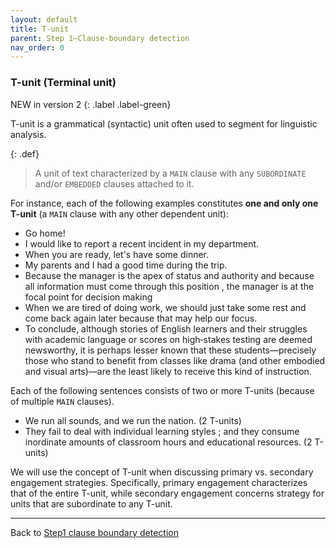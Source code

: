 ```yaml
---
layout: default
title: T-unit
parent: Step 1–Clause-boundary detection
nav_order: 0
---
```


### T-unit (Terminal unit)

NEW in version 2
{: .label .label-green}

T-unit is a grammatical (syntactic) unit often used to segment for linguistic analysis. 

{: .def}
> A unit of text characterized by a `MAIN` clause with any `SUBORDINATE` and/or `EMBEDDED` clauses attached to it.

For instance, each of the following examples constitutes **one and only one T-unit** (a `MAIN` clause with any other dependent unit):

- Go home!
- I would like to report a recent incident in my department.
- When you are ready, let's have some dinner.
- My parents and I had a good time during the trip.
- Because the manager is the apex of status and authority and because all information must come through this position , the manager is at the focal point for decision making
- When we are tired of doing work, we should just take some rest and come back again later because that may help our focus.
- To conclude, although stories of English learners and their struggles with academic language or scores on high‐stakes testing are deemed newsworthy, it is perhaps lesser known that these students—precisely those who stand to benefit from classes like drama (and other embodied and visual arts)—are the least likely to receive this kind of instruction. 

Each of the following sentences consists of two or more T-units (because of multiple `MAIN` clauses). 
- We run all sounds, and we run the nation. (2 T-units)
- They fail to deal with individual learning styles ; and they consume inordinate amounts of classroom hours and educational resources. (2 T-units)




We will use the concept of T-unit when discussing primary vs. secondary engagement strategies. Specifically, primary engagement characterizes that of the entire T-unit, while secondary engagement concerns strategy for units that are subordinate to any T-unit.


---

Back to [Step1 clause boundary detection](index.md)